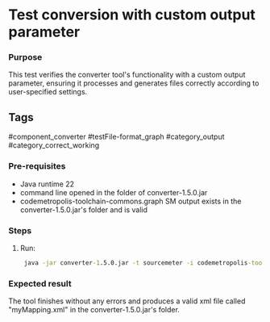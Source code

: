 # Test conversion with custom output parameter

### Purpose
This test verifies the converter tool's functionality with a custom output parameter, ensuring it processes and generates files correctly according to user-specified settings.

## Tags
#component_converter #testFile-format_graph #category_output #category_correct_working

### Pre-requisites
* Java runtime 22
* command line opened in the folder of converter-1.5.0.jar	
* codemetropolis-toolchain-commons.graph SM output exists in the converter-1.5.0.jar's folder and is valid

### Steps
1. Run: 
   ```cmd
    java -jar converter-1.5.0.jar -t sourcemeter -i codemetropolis-toolchain-commons.graph -o myMapping.xml 
   ```

### Expected result
The tool finishes without any errors and produces a valid xml file called "myMapping.xml" in the converter-1.5.0.jar's folder.